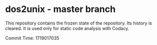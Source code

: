 # dos2unix - master branch

This repository contains the frozen state of the repository.
Its history is cleared. It is used only for static code
analysis with Codacy.

Commit Time: 1719017035